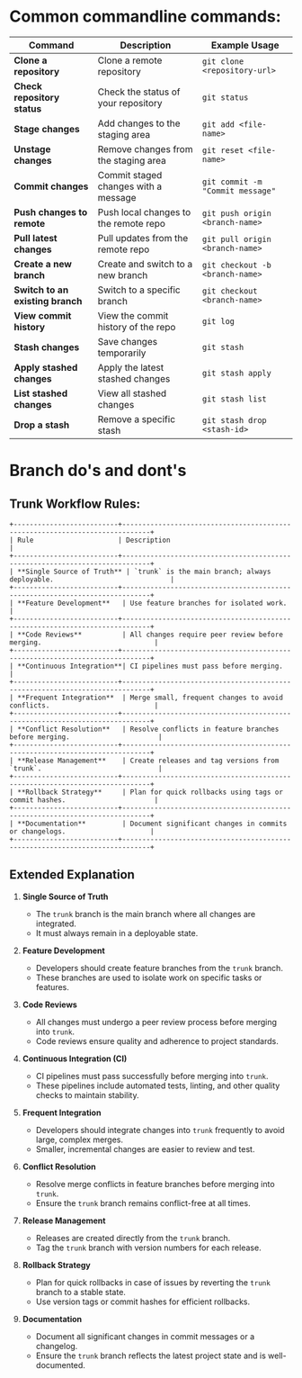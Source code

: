 # Common commandline commands:
| Command                          | Description                          | Example Usage                              |
|----------------------------------|--------------------------------------|-------------------------------------------|
| **Clone a repository**           | Clone a remote repository            | `git clone <repository-url>`              |
| **Check repository status**      | Check the status of your repository  | `git status`                              |
| **Stage changes**                | Add changes to the staging area      | `git add <file-name>`                     |
| **Unstage changes**              | Remove changes from the staging area | `git reset <file-name>`                   |
| **Commit changes**               | Commit staged changes with a message | `git commit -m "Commit message"`          |
| **Push changes to remote**       | Push local changes to the remote repo| `git push origin <branch-name>`           |
| **Pull latest changes**          | Pull updates from the remote repo    | `git pull origin <branch-name>`           |
| **Create a new branch**          | Create and switch to a new branch    | `git checkout -b <branch-name>`           |
| **Switch to an existing branch** | Switch to a specific branch          | `git checkout <branch-name>`              |
| **View commit history**          | View the commit history of the repo  | `git log`                                 |
| **Stash changes**                | Save changes temporarily             | `git stash`                               |
| **Apply stashed changes**        | Apply the latest stashed changes     | `git stash apply`                         |
| **List stashed changes**         | View all stashed changes             | `git stash list`                          |
| **Drop a stash**                 | Remove a specific stash              | `git stash drop <stash-id>`               |

# Branch do's and dont's



## Trunk Workflow Rules:

```
+--------------------------+-----------------------------------------------------------------------------+
| Rule                     | Description                                                                 |
+--------------------------+-----------------------------------------------------------------------------+
| **Single Source of Truth** | `trunk` is the main branch; always deployable.                             |
+--------------------------+-----------------------------------------------------------------------------+
| **Feature Development**   | Use feature branches for isolated work.                                    |
+--------------------------+-----------------------------------------------------------------------------+
| **Code Reviews**          | All changes require peer review before merging.                            |
+--------------------------+-----------------------------------------------------------------------------+
| **Continuous Integration**| CI pipelines must pass before merging.                                     |
+--------------------------+-----------------------------------------------------------------------------+
| **Frequent Integration**  | Merge small, frequent changes to avoid conflicts.                          |
+--------------------------+-----------------------------------------------------------------------------+
| **Conflict Resolution**   | Resolve conflicts in feature branches before merging.                      |
+--------------------------+-----------------------------------------------------------------------------+
| **Release Management**    | Create releases and tag versions from `trunk`.                             |
+--------------------------+-----------------------------------------------------------------------------+
| **Rollback Strategy**     | Plan for quick rollbacks using tags or commit hashes.                      |
+--------------------------+-----------------------------------------------------------------------------+
| **Documentation**         | Document significant changes in commits or changelogs.                     |
+--------------------------+-----------------------------------------------------------------------------+
```

## Extended Explanation
1. **Single Source of Truth**  
    - The `trunk` branch is the main branch where all changes are integrated.  
    - It must always remain in a deployable state.  

2. **Feature Development**  
    - Developers should create feature branches from the `trunk` branch.  
    - These branches are used to isolate work on specific tasks or features.  

3. **Code Reviews**  
    - All changes must undergo a peer review process before merging into `trunk`.  
    - Code reviews ensure quality and adherence to project standards.  

4. **Continuous Integration (CI)**  
    - CI pipelines must pass successfully before merging into `trunk`.  
    - These pipelines include automated tests, linting, and other quality checks to maintain stability.  

5. **Frequent Integration**  
    - Developers should integrate changes into `trunk` frequently to avoid large, complex merges.  
    - Smaller, incremental changes are easier to review and test.  

6. **Conflict Resolution**  
    - Resolve merge conflicts in feature branches before merging into `trunk`.  
    - Ensure the `trunk` branch remains conflict-free at all times.  

7. **Release Management**  
    - Releases are created directly from the `trunk` branch.  
    - Tag the `trunk` branch with version numbers for each release.  

8. **Rollback Strategy**  
    - Plan for quick rollbacks in case of issues by reverting the `trunk` branch to a stable state.  
    - Use version tags or commit hashes for efficient rollbacks.  

9. **Documentation**  
    - Document all significant changes in commit messages or a changelog.  
    - Ensure the `trunk` branch reflects the latest project state and is well-documented.  